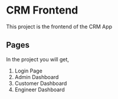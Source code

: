 # CRM Frontend

This project is the frontend of the CRM App

## Pages

In the project you will get,

1. Login Page
2. Admin Dashboard
3. Customer Dashboard
4. Engineer Dashboard

